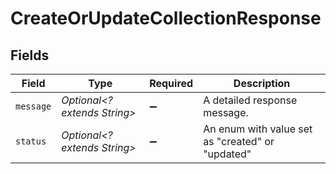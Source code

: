# CreateOrUpdateCollectionResponse


## Fields

| Field                                            | Type                                             | Required                                         | Description                                      |
| ------------------------------------------------ | ------------------------------------------------ | ------------------------------------------------ | ------------------------------------------------ |
| `message`                                        | *Optional<? extends String>*                     | :heavy_minus_sign:                               | A detailed response message.                     |
| `status`                                         | *Optional<? extends String>*                     | :heavy_minus_sign:                               | An enum with value set as "created" or "updated" |